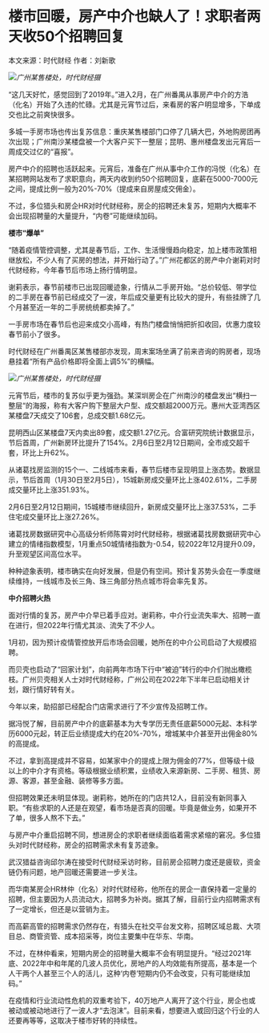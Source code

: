 # 楼市回暖，房产中介也缺人了！求职者两天收50个招聘回复

本文来源：时代财经 作者：刘新歌

![](https://inews.gtimg.com/newsapp_bt/0/15663967401/1000)_广州某售楼处，时代财经摄_

“这几天好忙，感觉回到了2019年。”进入2月，在广州番禺从事房产中介的方浩（化名）开始了久违的忙碌。尤其是元宵节过后，来看房的客户明显增多，下单成交也比之前爽快很多。

多城一手房市场也传出复苏信息：重庆某售楼部门口停了几辆大巴，外地购房团再次出现；广州南沙某楼盘被一个大客户买下一整层；昆明、惠州楼盘发出元宵后一周成交过亿的“喜报”。

房产中介的招聘也活跃起来。元宵后，准备在广州从事中介工作的冯悦（化名）在某招聘网站发布了求职意向，两天内收到约50个招聘回复，底薪在5000-7000元之间，提成比例一般为20%-70%（提成来自房屋成交佣金）。

不过，多位猎头和房企HR对时代财经称，房企的招聘还未复苏，短期内大概率不会出现招聘量的大量提升，“内卷”可能继续加码。

**楼市“爆单”**

“随着疫情管控调整，尤其是春节后，工作、生活慢慢趋向稳定，加上楼市政策相继放松，不少人有了买房的想法，并开始行动了。”广州花都区的房产中介谢莉对时代财经称，今年春节后市场上扬行情明显。

谢莉表示，春节前楼市已出现回暖迹象，行情从二手房开始。“总价较低、带学位的二手房在春节前已经成交了一波，年后成交量更有比较大的提升，有些挂牌了几个月甚至近一年的二手房统统都卖掉了。”

一手房市场在春节后也迎来成交小高峰，有热门楼盘悄悄把折扣收回，优惠力度较春节前小了很多。

时代财经在广州番禺区某售楼部亦发现，周末案场坐满了前来咨询的购房者，现场悬挂着“所有产品价格即将全面上调5%”的横幅。

![](https://inews.gtimg.com/newsapp_bt/0/15663967404/1000)_广州某售楼处，时代财经摄_

元宵节后，楼市的复苏似乎更为强劲。某深圳房企在广州南沙的楼盘发出“横扫一整层“的海报，称有大客户购下整层大户型、成交额超2000万元。惠州大亚湾西区某楼盘7天成交了106套，总成交额1.68亿元。

昆明西山区某楼盘7天内卖出89套，成交额1.27亿元。合富研究院统计数据显示，节后首周，广州新房环比提升了154%。2月6日至2月12日期间，全市成交超千套，环比上升62%。

从诸葛找房监测的15个一、二线城市来看，春节后楼市呈现明显上涨态势。数据显示，节后首周（1月30日至2月5日），15城新房成交量环比上涨402.61%，二手房成交量环比上涨351.93%。

2月6日至2月12日期间，15城楼市继续回升，新房成交量环比上涨37.53%，二手住宅成交量环比上涨27.26%。

诸葛找房数据研究中心高级分析师陈霄对时代财经称，根据诸葛找房数据研究中心建立的情绪指数模型，1月重点50城情绪指数为-0.54，较2022年12月提升0.09，升至观望区间高位水平。

种种迹象表明，楼市确实在向好发展，但是仍有空间。预计复苏势头会在一季度继续维持，一线城市及长三角、珠三角部分热点城市将会率先复苏。

**中介招聘火热**

面对行情的复苏，房产中介早已着手应对。谢莉称，中介行业流失率大、招聘一直在进行，但2022年行情尤其淡、流失了不少人。

1月初，因为预计疫情管控放开后市场会回暖，她所在的中介公司启动了大规模招聘。

而贝壳也启动了“回家计划”，向前两年市场下行中“被迫”转行的中介们抛出橄榄枝。广州贝壳相关人士对时代财经称，广州公司在2022年下半年已启动相关计划，跟行情好转有关。

今年以来，助招部已经配合门店需求进行了不少宣传及招聘工作。

据冯悦了解，目前房产中介的底薪基本为大专学历无责任底薪5000元起、本科学历6000元起，转正后业绩提成大约在20%-70%，增城某中介甚至开出佣金80%的高提成。

不过，拿到高提成并不容易，如某家中介的提成上限为佣金的77%，但等级十级以上的中介才有资格。等级根据业绩积累，业绩收入来源新房、二手房、租赁、房源、客源，甚至金融、装修等多方面。

但招聘效果还未明显体现。谢莉称，她所在的门店共12人，目前没有新同事入职。“有些求职的人还是在观望，看市场是否真的回暖。毕竟是做业务，如果开不了单，很多人熬不下去。”

与房产中介重启招聘不同，想进房企的求职者继续面临着需求紧缩的窘况。多位猎头对时代财经称，房企的招聘需求未有复苏迹象。

武汉猎益咨询邱尔涛在接受时代财经采访时称，目前房企招聘力度还是疲软，资金链仍有问题，地产回暖还需要进一步关注。

而华南某房企HR林仲（化名）对时代财经称，他所在的房企一直保持着一定量的招聘，但主要因为人员流动大，招聘多为补岗。据其了解，目前行业内招聘需求有了一定增长，但还是以营销为主。

而高薪高管的招聘需求仍然存在，有猎头在社交平台发文称，招聘区域总裁、大项目总、商管资管、成本招采等，岗位主要集中在华东、华南。

不过，在林仲看来，短期内房企的招聘量大概率不会有明显提升。“经过2021年底、2022年中和年尾的几波人员优化，房地产的人均效能有所提高，基本是一个人干两个人甚至三个人的活儿，这种‘内卷’短期内仍不会改变，只有可能继续加码。”

在疫情和行业流动性危机的双重考验下，40万地产人离开了这个行业，房企也或被动或被动地进行了一波人才“去泡沫”。目前来看，想要进入或回归这个行业的人还要再等等，这取决于楼市好转的持续性。


